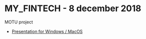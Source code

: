 # MY_FINTECH - 8 december 2018

MOTU project

* [Presentation for Windows / MacOS](https://github.com/mike-petrov/hackatons/tree/master/MY_FINTECH%20-%208%20december%202018/Presentation)